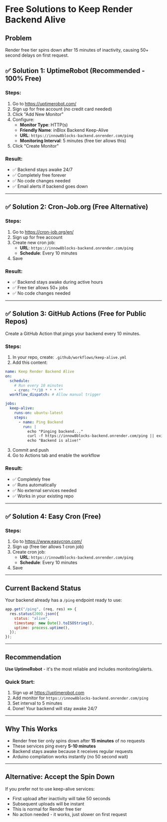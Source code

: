 # Free Solutions to Keep Render Backend Alive

## Problem

Render free tier spins down after 15 minutes of inactivity, causing 50+ second delays on first request.

## ✅ Solution 1: UptimeRobot (Recommended - 100% Free)

### Steps:

1. Go to https://uptimerobot.com/
2. Sign up for free account (no credit card needed)
3. Click "Add New Monitor"
4. Configure:
   - **Monitor Type**: HTTP(s)
   - **Friendly Name**: inBlox Backend Keep-Alive
   - **URL**: `https://innow8blocks-backend.onrender.com/ping`
   - **Monitoring Interval**: 5 minutes (free tier allows this)
5. Click "Create Monitor"

### Result:

- ✅ Backend stays awake 24/7
- ✅ Completely free forever
- ✅ No code changes needed
- ✅ Email alerts if backend goes down

---

## ✅ Solution 2: Cron-Job.org (Free Alternative)

### Steps:

1. Go to https://cron-job.org/en/
2. Sign up for free account
3. Create new cron job:
   - **URL**: `https://innow8blocks-backend.onrender.com/ping`
   - **Schedule**: Every 10 minutes
4. Save

### Result:

- ✅ Backend stays awake during active hours
- ✅ Free tier allows 50+ jobs
- ✅ No code changes needed

---

## ✅ Solution 3: GitHub Actions (Free for Public Repos)

Create a GitHub Action that pings your backend every 10 minutes.

### Steps:

1. In your repo, create: `.github/workflows/keep-alive.yml`
2. Add this content:

```yaml
name: Keep Render Backend Alive
on:
  schedule:
    # Run every 10 minutes
    - cron: "*/10 * * * *"
  workflow_dispatch: # Allow manual trigger

jobs:
  keep-alive:
    runs-on: ubuntu-latest
    steps:
      - name: Ping Backend
        run: |
          echo "Pinging backend..."
          curl -f https://innow8blocks-backend.onrender.com/ping || exit 1
          echo "Backend is alive!"
```

3. Commit and push
4. Go to Actions tab and enable the workflow

### Result:

- ✅ Completely free
- ✅ Runs automatically
- ✅ No external services needed
- ✅ Works in your existing repo

---

## ✅ Solution 4: Easy Cron (Free)

### Steps:

1. Go to https://www.easycron.com/
2. Sign up (free tier allows 1 cron job)
3. Create cron job:
   - **URL**: `https://innow8blocks-backend.onrender.com/ping`
   - **Schedule**: Every 10 minutes
4. Save

---

## Current Backend Status

Your backend already has a `/ping` endpoint ready to use:

```javascript
app.get("/ping", (req, res) => {
  res.status(200).json({
    status: "alive",
    timestamp: new Date().toISOString(),
    uptime: process.uptime(),
  });
});
```

---

## Recommendation

**Use UptimeRobot** - it's the most reliable and includes monitoring/alerts.

### Quick Start:

1. Sign up at https://uptimerobot.com
2. Add monitor for `https://innow8blocks-backend.onrender.com/ping`
3. Set interval to 5 minutes
4. Done! Your backend will stay awake 24/7

---

## Why This Works

- Render free tier only spins down after **15 minutes** of no requests
- These services ping every **5-10 minutes**
- Backend stays awake because it receives regular requests
- Arduino compilation works instantly (no 50 second wait)

---

## Alternative: Accept the Spin Down

If you prefer not to use keep-alive services:

- First upload after inactivity will take 50 seconds
- Subsequent uploads will be instant
- This is normal for Render free tier
- No action needed - it works, just slower on first request
